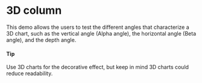 # 3D column 
This demo allows the users to test the different angles that characterize a 3D chart, such as the vertical angle (Alpha angle), the horizontal angle (Beta angle), and the depth angle.

####  Tip
Use 3D charts for the decorative effect, but keep in mind 3D charts could reduce readability.
